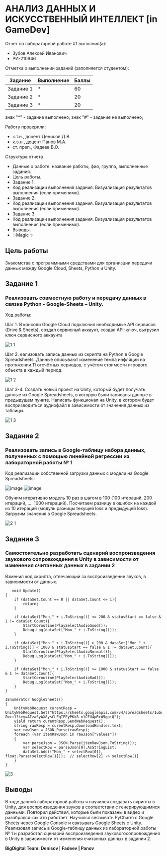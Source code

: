 # АНАЛИЗ ДАННЫХ И ИСКУССТВЕННЫЙ ИНТЕЛЛЕКТ [in GameDev]
Отчет по лабораторной работе #1 выполнил(а):
- Зубов Алексей Иванович
- РИ-210946

Отметка о выполнении заданий (заполняется студентом):

| Задание | Выполнение | Баллы |
| ------ | ------ | ------ |
| Задание 1 | * | 60 |
| Задание 2 | * | 20 |
| Задание 3 | * | 20 |

знак "*" - задание выполнено; знак "#" - задание не выполнено;

Работу проверили:
- к.т.н., доцент Денисов Д.В.
- к.э.н., доцент Панов М.А.
- ст. преп., Фадеев В.О.


Структура отчета

- Данные о работе: название работы, фио, группа, выполненные задания.
- Цель работы.
- Задание 1.
- Код реализации выполнения задания. Визуализация результатов выполнения (если применимо).
- Задание 2.
- Код реализации выполнения задания. Визуализация результатов выполнения (если применимо).
- Задание 3.
- Код реализации выполнения задания. Визуализация результатов выполнения (если применимо).
- Выводы.
- ✨Magic ✨

## Цель работы
Знакомства с программными средствами для организции передачи данных между Google Cloud, Sheets, Python и Unity.

## Задание 1
### Реализовать совместную работу и передачу данных в связке Python - Google-Sheets – Unity.

Ход работы:

Шаг 1. В консоли Google Cloud подключил необходимые API сервисов (Drive & Sheets), создал сервисный аккаунт, создал API-ключ, выгрузил ключ сервисного аккаунта

![1 1](https://user-images.githubusercontent.com/49406824/195107626-71749b27-5ad2-4fff-87e4-1b6ff9057203.png)

Шаг 2. еализовать запись данных из скрипта на Python в Google Spreadsheets. Данные описывают изменение темпа инфляции на протяжении 11 отсчётных периодов, с учётом стоимости игрового объекта в каждый период.

![1 2](https://user-images.githubusercontent.com/49406824/195107649-cd2a1887-37da-43b4-b13b-772a6bd153de.png)

Шаг 3-4. Создать новый проект на Unity, который будет получать данные из Google Spreadsheets, в которую были записаны данные в предыдущем пункте. Написать функционал на Unity, в котором будет воспризводиться аудиофайл в зависимости от значения данных из таблицы.

![1 3](https://user-images.githubusercontent.com/49406824/195107694-c961b517-e0ec-4604-a125-28a898e64862.png)

## Задание 2
### Реализовать запись в Google-таблицу набора данных, полученных с помощью линейной регрессии из лабораторной работы № 1

Код реализации собственной загрузки данных с модели на Google Spreadsheets:

![image](https://user-images.githubusercontent.com/49406824/195111259-487d97e1-c16c-4437-aabe-be7ca114c4ff.png)
![image](https://user-images.githubusercontent.com/49406824/195111408-cce75cca-ca4d-42ee-b7fd-53bcba01b98a.png)

Обучим итеративно модель 10 раз в шагом в 100 (100 итераций, 200 итераций, .... 1000 итераций). Посчитаем разницу в ошибок на каждой из 10 итераций (модуль разницы текущей loss и предыдущей loss). Загрузим значения в Google Spreadsheets.

![2 1](https://user-images.githubusercontent.com/49406824/195108931-2ed0b3d2-a582-4fe0-aada-696cecff8583.png)

## Задание 3
### Самостоятельно разработать сценарий воспроизведения звукового сопровождения в Unity в зависимости от изменения считанных данных в задании 2

Bзменил код скрипта, отвечающий за воспроизведение звуков, в зависимости от данных.

       void Update()
    {
        if (dataSet.Count == 0 || dataSet.Count <= i){
            return;
        }
        
        if (dataSet["Mon_" + i.ToString()] <= 200 & statusStart == false & 1 != dataSet.Count){
            StartCoroutine(PlaySelectAudioGood());
            Debug.Log(dataSet["Mon_" + i.ToString()]);
        }

        if (dataSet["Mon_" + i.ToString()] > 200 & dataSet["Mon_" + i.ToString()] < 1000 & statusStart == false & 1 != dataSet.Count){
            StartCoroutine(PlaySelectAudioNormal());
            Debug.Log(dataSet["Mon_" + i.ToString()]);
        }
        
        if (dataSet["Mon_" + i.ToString()] >= 1000 & statusStart == false & 1 != dataSet.Count){
            StartCoroutine(PlaySelectAudioBad());
            Debug.Log(dataSet["Mon_" + i.ToString()]);
        }
    }

    IEnumerator GoogleSheets()
    {
        UnityWebRequest curentResp = UnityWebRequest.Get("https://sheets.googleapis.com/v4/spreadsheets/1uGsokpbfe9YWQUjgl2YnhgCUdCIHzmnJGHz_dhqLyhQ/values/Лист1?key=AIzaSyAX8ysCLFqIPEyPKk8-n1CFU4pRrW5gpiQ");
        yield return curentResp.SendWebRequest();
        string rawResp = curentResp.downloadHandler.text;
        var rawJson = JSON.Parse(rawResp);
        foreach (var itemRawJson in rawJson["values"])
        {
            var parseJson = JSON.Parse(itemRawJson.ToString());
            var selectRow = parseJson[0].AsStringList;
            dataSet.Add(("Mon_" + selectRow[0]), float.Parse(selectRow[1]));  // selectRow[2] -> selectRow[1]
        }
    }

![3](https://user-images.githubusercontent.com/49406824/195114145-d64ac4e7-7e70-4548-a134-fe11998a6ac4.png)

## Выводы

В ходе данной лабораторной работы я научился создавать скрипты в Unity, для воспроизведения звуков в соответствии с генерирующимися данными. Повторил действия, 
которые были  показаны в видео и разобрался как это работает. Научился связывать PyCharm с Google Sheets через Google Console и связывать Google Sheets с Unity.
Реализовал запись в Google-таблицу  данных из лабораторной работы № 1 и разработал сценарий воспроизведения звуковогосопровождения в Unity в зависимости от 
изменения считанных данных в задании 2.

**BigDigital Team: Denisov | Fadeev | Panov**
